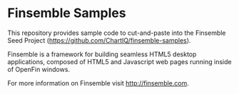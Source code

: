 #  Finsemble Samples

This repository provides sample code to cut-and-paste into the Finsemble Seed Project (https://github.com/ChartIQ/finsemble-samples). 

Finsemble is a framework for building seamless HTML5 desktop applications, composed of HTML5 and Javascript web pages running inside of OpenFin windows.

For more information on Finsemble visit http://finsemble.com.

